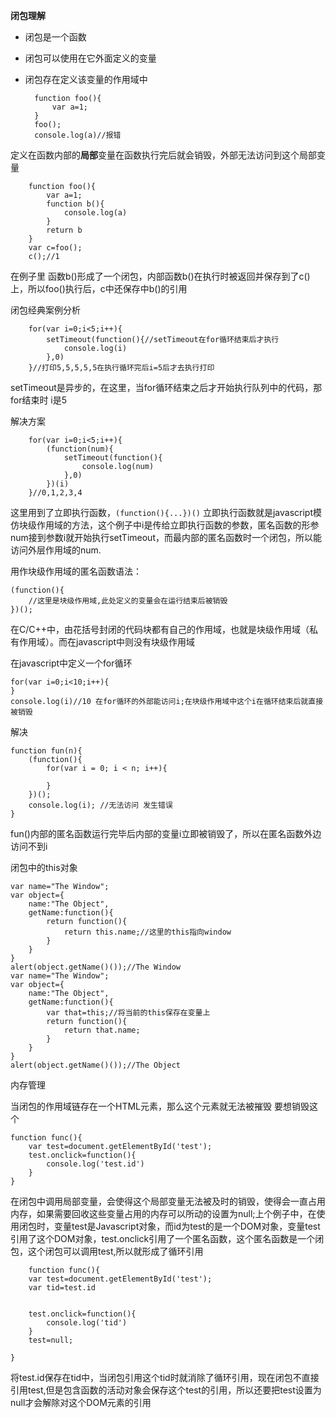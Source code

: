 **闭包理解**

- 闭包是一个函数

- 闭包可以使用在它外面定义的变量

- 闭包存在定义该变量的作用域中



  		function foo(){
			var a=1;
		}
		foo();
		console.log(a)//报错
定义在函数内部的**局部**变量在函数执行完后就会销毁，外部无法访问到这个局部变量

		function foo(){
			var a=1;
			function b(){
				console.log(a)
			}
			return b
		}
		var c=foo();
		c();//1
在例子里 函数b()形成了一个闭包，内部函数b()在执行时被返回并保存到了c()上，所以foo()执行后，c中还保存中b()的引用

闭包经典案例分析

		for(var i=0;i<5;i++){
			setTimeout(function(){//setTimeout在for循环结束后才执行
				console.log(i)
			},0)
		}//打印5,5,5,5,5在执行循环完后i=5后才去执行打印

setTimeout是异步的，在这里，当for循环结束之后才开始执行队列中的代码，那for结束时 i是5

解决方案

		for(var i=0;i<5;i++){
			(function(num){
				setTimeout(function(){
					console.log(num)
				},0)
			})(i)
		}//0,1,2,3,4

这里用到了立即执行函数，`(function(){...})()` 立即执行函数就是javascript模仿块级作用域的方法，这个例子中i是传给立即执行函数的参数，匿名函数的形参num接到参数i就开始执行setTimeout，而最内部的匿名函数时一个闭包，所以能访问外层作用域的num.


用作块级作用域的匿名函数语法：

	(function(){
		//这里是块级作用域,此处定义的变量会在运行结束后被销毁
	})();
在C/C++中，由花括号封闭的代码块都有自己的作用域，也就是块级作用域（私有作用域）。而在javascript中则没有块级作用域

在javascript中定义一个for循环

	for(var i=0;i<10;i++){
	}
	console.log(i)//10 在for循环的外部能访问i;在块级作用域中这个i在循环结束后就直接被销毁
解决

	function fun(n){
    	(function(){
        	for(var i = 0; i < n; i++){
            	
        	}
    	})();
    	console.log(i); //无法访问 发生错误
	}
fun()内部的匿名函数运行完毕后内部的变量i立即被销毁了，所以在匿名函数外边访问不到i

闭包中的this对象

	var name="The Window";
	var object={
		name:"The Object",
		getName:function(){
			return function(){
				return this.name;//这里的this指向window
			}
		}
	}
	alert(object.getName()());//The Window
	var name="The Window";
	var object={
		name:"The Object",
		getName:function(){
			var that=this;//将当前的this保存在变量上
			return function(){
				return that.name;
			}
		}
	}
	alert(object.getName()());//The Object



内存管理

当闭包的作用域链存在一个HTML元素，那么这个元素就无法被摧毁	要想销毁这个

	function func(){
		var test=document.getElementById('test');
		test.onclick=function(){
			console.log('test.id')
		}
	}
在闭包中调用局部变量，会使得这个局部变量无法被及时的销毁，使得会一直占用内存，如果需要回收这些变量占用的内存可以所动的设置为null;上个例子中，在使用闭包时，变量test是Javascript对象，而id为test的是一个DOM对象，变量test引用了这个DOM对象，test.onclick引用了一个匿名函数，这个匿名函数是一个闭包，这个闭包可以调用test,所以就形成了循环引用



		function func(){
		var test=document.getElementById('test');			
		var tid=test.id
	

		test.onclick=function(){
			console.log('tid')
		}
		test=null;

	}
将test.id保存在tid中，当闭包引用这个tid时就消除了循环引用，现在闭包不直接引用test,但是包含函数的活动对象会保存这个test的引用，所以还要把test设置为null才会解除对这个DOM元素的引用

	
	

		
		